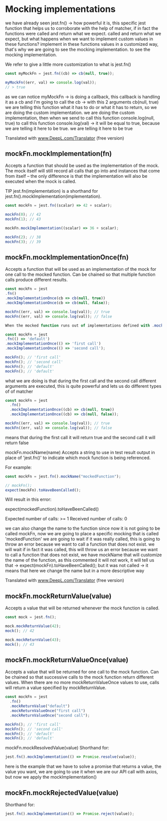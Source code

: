 # Mocking implementations

we have already seen jest.fn() -> how powerful it is, this specific jest function that
helps us to corroborate with the help of matcher, if in fact the functions were called and return what we expect.
called and return what we expect, but what happens when we want to implement custom values in these functions?
implement in these functions values in a customized way, that's why we are going to see the mocking implementation.
to see the mocking implementation.

We refer to give a little more customization to what is jest.fn()

```js
const myMockFn = jest.fn((cb) => cb(null, true));

myMockFn((err, val) => console.log(val));
// > true
```

as we can notice myMockFn -> is doing a callback, this callback is handling it
as a cb and I'm going to call the cb -> with this 2 arguments cb(null, true) we are
telling this function what it has to do or what it has to return, so we are doing the custom implementation.
we are doing the custom implementation, then when we send to call this function console.log(null, true)
to call this function console.log(val) -> it will be equal to true, because we are telling it here to be true.
we are telling it here to be true

Translated with www.DeepL.com/Translator (free version)

## mockFn.mockImplementation(fn)

Accepts a function that should be used as the implementation of the mock. The mock itself will still record all calls that go into and instances that come from itself – the only difference is that the implementation will also be executed when the mock is called.

TIP
jest.fn(implementation) is a shorthand for jest.fn().mockImplementation(implementation).

```js
const mockFn = jest.fn((scalar) => 42 + scalar);

mockFn(0); // 42
mockFn(1); // 43

mockFn.mockImplementation((scalar) => 36 + scalar);

mockFn(2); // 38
mockFn(3); // 39
```

## mockFn.mockImplementationOnce(fn)

Accepts a function that will be used as an implementation of the mock for one call to the mocked function. Can be chained so that multiple function calls produce different results.

```js
const mockFn = jest
.fn()
.mockImplementationOnce(cb => cb(null, true))
.mockImplementationOnce(cb => cb(null, false));

mockFn((err, val) => console.log(val)); // true
mockFn((err, val) => console.log(val)); // false

When the mocked function runs out of implementations defined with .mockImplementationOnce(), it will execute the default implementation set with jest.fn(() => defaultValue) or .mockImplementation(() => defaultValue) if they were called:

const mockFn = jest
.fn(() => 'default')
.mockImplementationOnce(() => 'first call')
.mockImplementationOnce(() => 'second call');

mockFn(); // 'first call'
mockFn(); // 'second call'
mockFn(); // 'default'
mockFn(); // 'default'
```

what we are doing is that during the first call and the second call different arguments are executed, this is quite powerful and lets us do different types of
of matcher

```js
const mockFn = jest
  .fn()
  .mockImplementationOnce((cb) => cb(null, true))
  .mockImplementationOnce((cb) => cb(null, false));

mockFn((err, val) => console.log(val)); // true
mockFn((err, val) => console.log(val)); // false
```

means that during the first call it will return true and the second call it will return false

mockFn.mockName(name)
Accepts a string to use in test result output in place of 'jest.fn()' to indicate which mock function is being referenced.

For example:

```js
const mockFn = jest.fn().mockName("mockedFunction");

// mockFn();
expect(mockFn).toHaveBeenCalled();
```

Will result in this error:

expect(mockedFunction).toHaveBeenCalled()

Expected number of calls: >= 1
Received number of calls: 0

we can also change the name to the function since now it is not going to be called mockFn, now we are going to place a specific mocking that is called 'mockedFunction' we are going to wait if it was really called, this is going to throw an error because we want to call a function that does not exist.
we will wait if in fact it was called, this will throw us an error because we want to call a function that does not exist, we have mockName that will customize the name of the function, as this commented it will not work, it will tell us that -> expect(mockFn).toHaveBeenCalled(); but it was not called -> it means that here we change the name but in a more descriptive way

Translated with www.DeepL.com/Translator (free version)

## mockFn.mockReturnValue(value)

Accepts a value that will be returned whenever the mock function is called.

```js
const mock = jest.fn();

mock.mockReturnValue(42);
mock(); // 42

mock.mockReturnValue(43);
mock(); // 43
```

## mockFn.mockReturnValueOnce(value)

Accepts a value that will be returned for one call to the mock function. Can be chained so that successive calls to the mock function return different values. When there are no more mockReturnValueOnce values to use, calls will return a value specified by mockReturnValue.

```js
const mockFn = jest
  .fn()
  .mockReturnValue("default")
  .mockReturnValueOnce("first call")
  .mockReturnValueOnce("second call");

mockFn(); // 'first call'
mockFn(); // 'second call'
mockFn(); // 'default'
mockFn(); // 'default'
```

mockFn.mockResolvedValue(value)
Shorthand for:

```js
jest.fn().mockImplementation(() => Promise.resolve(value));
```

here is the example that we have to solve a promise that returns a value, the value you want, we are going to use it when we are our API call with axios, but now we apply the mockImplementation()

## mockFn.mockRejectedValue(value)

Shorthand for:

```js
jest.fn().mockImplementation(() => Promise.reject(value));
```
